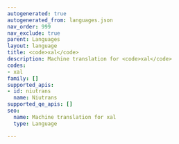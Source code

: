 ```yaml
---
autogenerated: true
autogenerated_from: languages.json
nav_order: 999
nav_exclude: true
parent: Languages
layout: language
title: <code>xal</code>
description: Machine translation for <code>xal</code>
codes:
- xal
family: []
supported_apis:
- id: niutrans
  name: Niutrans
supported_qe_apis: []
seo:
  name: Machine translation for xal
  type: Language

---
```


